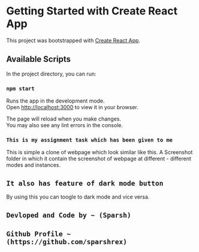 # Getting Started with Create React App

This project was bootstrapped with [Create React App](https://github.com/facebook/create-react-app).

## Available Scripts

In the project directory, you can run:

### `npm start`

Runs the app in the development mode.\
Open [http://localhost:3000](http://localhost:3000) to view it in your browser.

The page will reload when you make changes.\
You may also see any lint errors in the console.


### `This is my assignment task which has been given to me`

This is simple a clone of webpage which look similar like this.
A Screenshot folder in which  it contain the screenshot of webpage at different - different modes and instances.

## `It also has feature of dark mode button`
By using this you can toogle to dark mode and vice versa.

## `Devloped and Code by ~ (Sparsh)`
## `Github Profile ~ (https://github.com/sparshrex)`






